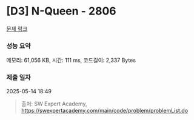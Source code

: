 # [D3] N-Queen - 2806 

[문제 링크](https://swexpertacademy.com/main/code/problem/problemDetail.do?contestProbId=AV7GKs06AU0DFAXB) 

### 성능 요약

메모리: 61,056 KB, 시간: 111 ms, 코드길이: 2,337 Bytes

### 제출 일자

2025-05-14 18:49



> 출처: SW Expert Academy, https://swexpertacademy.com/main/code/problem/problemList.do